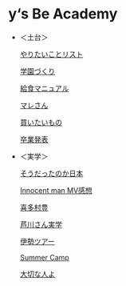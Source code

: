 # y‘s Be Academy

- ＜土台＞
    
    [やりたいことリスト](y%E2%80%98s%20Be%20Academy%20ed1dcb5acd694d18a2c9a88adcadd06a/%E3%82%84%E3%82%8A%E3%81%9F%E3%81%84%E3%81%93%E3%81%A8%E3%83%AA%E3%82%B9%E3%83%88%207f4b2e11d9144aa2864f07bf81c092ef.md)
    
    [学園づくり](y%E2%80%98s%20Be%20Academy%20ed1dcb5acd694d18a2c9a88adcadd06a/%E5%AD%A6%E5%9C%92%E3%81%A4%E3%82%99%E3%81%8F%E3%82%8A%202ec737294d9e44f9a32356c1503b08ed.md)
    
    [給食マニュアル](y%E2%80%98s%20Be%20Academy%20ed1dcb5acd694d18a2c9a88adcadd06a/%E7%B5%A6%E9%A3%9F%E3%83%9E%E3%83%8B%E3%83%A5%E3%82%A2%E3%83%AB%20fa3ce9521e854243894e79c99ee3f81d.md)
    
    [マレさん](y%E2%80%98s%20Be%20Academy%20ed1dcb5acd694d18a2c9a88adcadd06a/%E3%83%9E%E3%83%AC%E3%81%95%E3%82%93%205c9f210f4aa7459fa215f6a12dfde000.md)
    
    [買いたいもの](y%E2%80%98s%20Be%20Academy%20ed1dcb5acd694d18a2c9a88adcadd06a/%E8%B2%B7%E3%81%84%E3%81%9F%E3%81%84%E3%82%82%E3%81%AE%20bff4671099ca4e8abfe2d00978d54ca1.md)
    
    [卒業発表](y%E2%80%98s%20Be%20Academy%20ed1dcb5acd694d18a2c9a88adcadd06a/%E5%8D%92%E6%A5%AD%E7%99%BA%E8%A1%A8%2086756eb3dfba464398d59d8b5558950a.md)
    

- ＜実学＞
    
    [そうだったのか日本](y%E2%80%98s%20Be%20Academy%20ed1dcb5acd694d18a2c9a88adcadd06a/%E3%81%9D%E3%81%86%E3%81%9F%E3%82%99%E3%81%A3%E3%81%9F%E3%81%AE%E3%81%8B%E6%97%A5%E6%9C%AC%206c2617164e1c460d84d96ee92017d571.md)
    
    [Innocent man MV感想](y%E2%80%98s%20Be%20Academy%20ed1dcb5acd694d18a2c9a88adcadd06a/Innocent%20man%20MV%E6%84%9F%E6%83%B3%201dc8b135275d4172911eee8b7bd5b53b.md)
    
    [喜多村豊](y%E2%80%98s%20Be%20Academy%20ed1dcb5acd694d18a2c9a88adcadd06a/%E5%96%9C%E5%A4%9A%E6%9D%91%E8%B1%8A%20507ce572344a4b2d8b0189a243f76365.md)
    
    [芦川さん実学](y%E2%80%98s%20Be%20Academy%20ed1dcb5acd694d18a2c9a88adcadd06a/%E8%8A%A6%E5%B7%9D%E3%81%95%E3%82%93%E5%AE%9F%E5%AD%A6%207ea7c4758c78495e8ee637906854b4a1.md)
    
    [伊勢ツアー](y%E2%80%98s%20Be%20Academy%20ed1dcb5acd694d18a2c9a88adcadd06a/%E4%BC%8A%E5%8B%A2%E3%83%84%E3%82%A2%E3%83%BC%207864b4b4cc4a4959aace7e0ab64296f6.md)
    
    [Summer Camp](y%E2%80%98s%20Be%20Academy%20ed1dcb5acd694d18a2c9a88adcadd06a/Summer%20Camp%207fb8ec29c1024bc1816d6770da2f0183.md)
    
    [大切な人よ](y%E2%80%98s%20Be%20Academy%20ed1dcb5acd694d18a2c9a88adcadd06a/%E5%A4%A7%E5%88%87%E3%81%AA%E4%BA%BA%E3%82%88%200c5e382bf6914ca5b3d9c1603b3bb405.md)